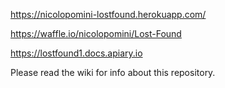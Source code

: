 https://nicolopomini-lostfound.herokuapp.com/

https://waffle.io/nicolopomini/Lost-Found

https://lostfound1.docs.apiary.io


Please read the wiki for info about this repository.
